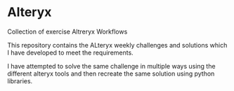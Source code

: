 # Alteryx
Collection of exercise Altreryx Workflows 


This repository contains the ALteryx weekly challenges and solutions which I have developed to meet the requirements. 

I have attempted to solve the same challenge in multiple ways using the different alteryx tools and then recreate the same solution using python libraries. 
